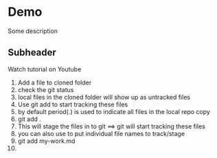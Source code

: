 # Demo
Some description
## Subheader
Watch tutorial on Youtube

1. Add a file to cloned folder
2. check the git status
3. local files in the cloned folder will show up as untracked files
4. Use git add to start tracking these files
5. by default period(.) is used to indicate all files in the local repo copy 
6. git add .
7. This will stage the files in to git ==> git will start tracking these files
8. you can also use to put individual file names to track/stage
9. git add my-work.md
10.